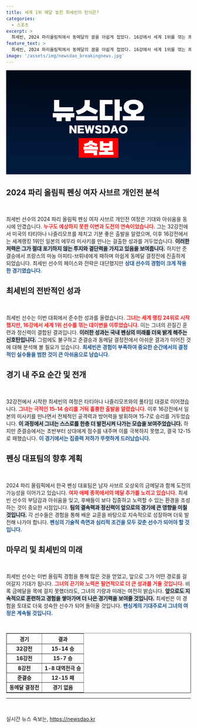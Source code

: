 ```yaml
---
title: 세계 1위 메달 놓친 최세빈의 탄식은?
categories:
  - 스포츠
excerpt: >
  최세빈, 2024 파리올림픽에서 동메달의 꿈을 아쉽게 접었다. 16강에서 세계 1위를 꺾는 쾌거를 이뤘지만, 준결승과 동메달 결정전에서 연이어 패배하며 4위로 마무리했다. 그러나 그녀의 도전은 많은 이들에게 감동을 주었다.
feature_text: >
  최세빈, 2024 파리올림픽에서 동메달의 꿈을 아쉽게 접었다. 16강에서 세계 1위를 꺾는 쾌거를 이뤘지만, 준결승과 동메달 결정전에서 연이어 패배하며 4위로 마무리했다. 그러나 그녀의 도전은 많은 이들에게 감동을 주었다.
image: '/assets/img/newsdao_breakingnews.jpg'
---
```


<p><img src="/assets/img/newsdao_breakingnews.jpg" alt="bookingtag 속보" /></p>

<h2 data-ke-size="size26">2024 파리 올림픽 펜싱 여자 사브르 개인전 분석</h2>

<p data-ke-size="size16">&nbsp;</p>

<p>최세빈 선수의 2024 파리 올림픽 펜싱 여자 사브르 개인전 여정은 기대와 아쉬움을 동시에 안겼습니다. <b><span style="color: #ee2323;">누구도 예상하지 못한 이변과 도전의 연속이었습니다.</span></b> 그는 32강전에서 미국의 타티아나 나즐리모프를 제치고 기분 좋은 출발을 알렸으며, 이후 16강전에서는 세계랭킹 1위인 일본의 에무라 미사키를 만나는 걸출한 성과를 거두었습니다. <b><span style="background-color: #21538527;">이러한 저력은 그가 절대 포기하지 않는 투지와 결단력을 가지고 있음을 보여줍니다.</span></b> 하지만 준결승에서 프랑스의 마농 아피티-브뤼네에게 패하며 아쉽게 동메달 결정전에 진출하게 되었습니다. 최세빈 선수의 페이스와 전략은 대단했지만 <b><span style="color: #1a5490;">상대 선수의 경험이 크게 작용한 경기였습니다.</span></b> </p>

<h2 data-ke-size="size26">최세빈의 전반적인 성과</h2>

<p data-ke-size="size16">&nbsp;</p>

<p>최세빈 선수는 이번 대회에서 준수한 성과를 올렸습니다. <b><span style="color: #ee2323;">그녀는 세계 랭킹 24위로 시작했지만, 16강에서 세계 1위 선수를 꺾는 대이변을 이루었습니다.</span></b> 이는 그녀의 끈질긴 훈련과 정신력이 결합된 결과입니다. <b><span style="background-color: #21538527;">이러한 성과는 국내 펜싱의 미래를 더욱 밝게 해주는 신호탄입니다.</span></b> 그럼에도 불구하고 준결승과 동메달 결정전에서 아쉬운 결과가 이어진 것에 대해 분석해 볼 필요가 있습니다. <b><span style="color: #1a5490;">최세빈은 경험이 부족하여 중요한 순간에서의 결정적인 실수들을 범한 것이 큰 아쉬움으로 남습니다.</span></b></p>

<h2 data-ke-size="size26">경기 내 주요 순간 및 전개</h2>

<p data-ke-size="size16">&nbsp;</p>

<p>32강전에서 시작한 최세빈의 여정은 타티아나 나즐리모프와의 풀타임 대결로 이어졌습니다. <b><span style="color: #ee2323;">그녀는 극적인 15-14 승리를 거둬 훌륭한 출발을 알렸습니다.</span></b> 이후 16강전에서 일본의 미사키를 만나면서 전체적인 공격력과 방어력을 발휘하며 15-7로 승리를 거두었습니다. <b><span style="background-color: #21538527;">이 과정에서 그녀는 스스로를 한층 더 발전시켜 나가는 모습을 보여주었습니다.</span></b> 하지만 준결승에서는 초반부터 상대에게 점수를 내주며 이를 극복하지 못했고, 결국 12-15로 패했습니다. <b><span style="color: #1a5490;">이 경기에서는 집중력 저하가 뚜렷하게 드러났습니다.</span></b></p>

<h2 data-ke-size="size26">펜싱 대표팀의 향후 계획</h2>

<p data-ke-size="size16">&nbsp;</p>

<p>2024 파리 올림픽에서 한국 펜싱 대표팀은 남자 사브르 오상욱의 금메달과 함께 도전의 가능성을 이어가고 있습니다. <b><span style="color: #ee2323;">여자 에페 종목에서의 메달 추가를 노리고 있습니다.</span></b> 최세빈 선수의 부담감과 아쉬움을 잊고, 후배들이 보다 집중하고 노력할 수 있는 환경을 조성하는 것이 중요한 시점입니다. <b><span style="background-color: #21538527;">팀의 결속력과 정신력이 앞으로의 경기에 큰 영향을 미칠 것입니다.</span></b> 각 선수들은 경험을 통해 배운 교훈을 바탕으로 지속적으로 성장하며 더욱 발전해 나가야 합니다. <b><span style="color: #1a5490;">펜싱의 기술적 측면과 심리적 조건을 모두 갖춘 선수가 되어야 할 것입니다.</span></b></p>

<h2 data-ke-size="size26">마무리 및 최세빈의 미래</h2>

<p data-ke-size="size16">&nbsp;</p>

<p>최세빈 선수는 이번 올림픽 경험을 통해 많은 것을 얻었고, 앞으로 그가 어떤 경로를 걸어갈지 기대가 됩니다. <b><span style="color: #ee2323;">그녀의 끈기와 노력은 필연적으로 더 큰 성과를 거둘 것입니다.</span></b> 비록 금메달을 목에 걸지 못했더라도, 그녀의 기량과 미래는 여전히 밝습니다. <b><span style="background-color: #21538527;">앞으로도 지속적으로 훈련하고 경험을 쌓아가며 더 나은 경기력을 보여줄 것입니다.</span></b> 최세빈은 이 경험을 토대로 더욱 성숙한 선수가 되어 돌아올 것입니다. <b><span style="color: #1a5490;">펜싱계의 기대주로서 그녀의 여정은 계속될 것입니다.</span></b></p>

<p data-ke-size="size16">&nbsp;</p>

<table border="1" width="100%">
  <tr>
    <th style="text-align: center; height: 17px;"><b>경기</b></th>
    <th style="text-align: center; height: 17px;"><b>결과</b></th>
  </tr>
  <tr>
    <td style="text-align: center; height: 17px;"><b>32강전</b></td>
    <td style="text-align: center; height: 17px;"><b>15-14 승</b></td>
  </tr>
  <tr>
    <td style="text-align: center; height: 17px;"><b>16강전</b></td>
    <td style="text-align: center; height: 17px;"><b>15-7 승</b></td>
  </tr>
  <tr>
    <td style="text-align: center; height: 17px;"><b>8강전</b></td>
    <td style="text-align: center; height: 17px;"><b>1-8 대역전극 승</b></td>
  </tr>
  <tr>
    <td style="text-align: center; height: 17px;"><b>준결승</b></td>
    <td style="text-align: center; height: 17px;"><b>12-15 패</b></td>
  </tr>
  <tr>
    <td style="text-align: center; height: 17px;"><b>동메달 결정전</b></td>
    <td style="text-align: center; height: 17px;"><b>경기 없음</b></td>
  </tr>
</table>

<hr />

<p data-ke-size="size16">&nbsp;</p>
실시간 뉴스 속보는, <a href="https://newsdao.kr" rel="dofollow">https://newsdao.kr</a>


